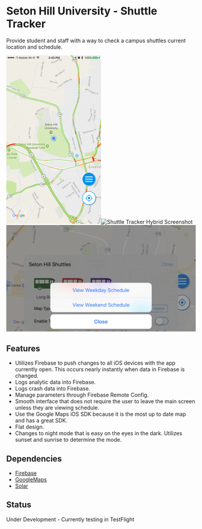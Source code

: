 # Seton Hill University - Shuttle Tracker

Provide student and staff with a way to check a campus shuttles current location and schedule.

<img src="ShuttleTrackerUp1.PNG" alt="Shuttle Tracker Traffic Screenshot" width="50%"><img src="ShuttleTrackerUp2.PNG" alt="Shuttle Tracker Hybrid Screenshot" width="50%">
<img src="ShuttleTrackerSide.PNG" alt="Shuttle Tracker Menu Screenshot">

## Features
* Utilizes Firebase to push changes to all iOS devices with the app currently open. This occurs nearly instantly when data in Firebase is changed.
* Logs analytic data into Firebase.
* Logs crash data into Firebase.
* Manage parameters through Firebase Remote Config.
* Smooth interface that does not require the user to leave the main screen unless they are viewing schedule.
* Use the Google Maps iOS SDK because it is the most up to date map and has a great SDK.
* Flat design.
* Changes to night mode that is easy on the eyes in the dark. Utilizes sunset and sunrise to determine the mode.

## Dependencies
* [Firebase](https://firebase.google.com/)
* [GoogleMaps](https://developers.google.com/maps/documentation/ios-sdk/)
* [Solar](https://github.com/ceeK/Solar)

## Status
Under Development - Currently testing in TestFlight
